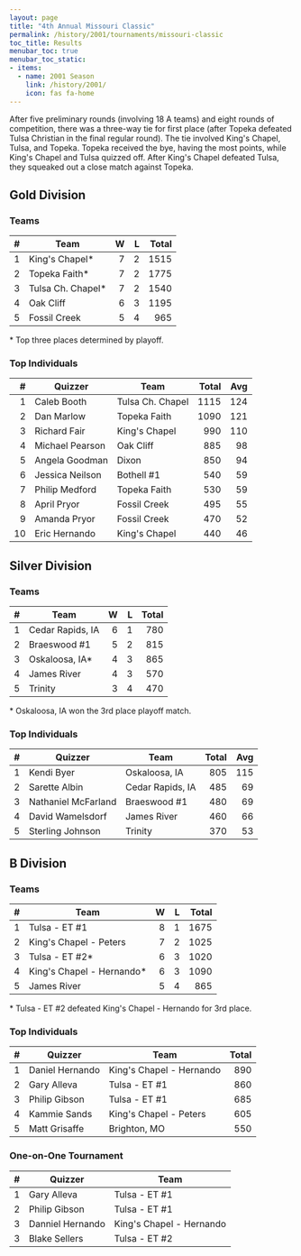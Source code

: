```yaml
---
layout: page
title: "4th Annual Missouri Classic"
permalink: /history/2001/tournaments/missouri-classic
toc_title: Results
menubar_toc: true
menubar_toc_static:
- items:
  - name: 2001 Season
    link: /history/2001/
    icon: fas fa-home
---
```


After five preliminary rounds (involving 18 A teams) and eight rounds of competition, there was a three-way tie for first place (after Topeka defeated Tulsa Christian in the final
regular round). The tie involved King's Chapel, Tulsa, and Topeka. Topeka received the bye, having the most points, while King's Chapel and Tulsa quizzed off. After King's Chapel
defeated Tulsa, they squeaked out a close match against Topeka.

## Gold Division

### Teams

|    # | Team              |    W |    L | Total |
| ---: | ----------------- | ---: | ---: | ----: |
|    1 | King's Chapel*    |    7 |    2 |  1515 |
|    2 | Topeka Faith*     |    7 |    2 |  1775 |
|    3 | Tulsa Ch. Chapel* |    7 |    2 |  1540 |
|    4 | Oak Cliff         |    6 |    3 |  1195 |
|    5 | Fossil Creek      |    5 |    4 |   965 |

\* Top three places determined by playoff.

### Top Individuals

|    # | Quizzer         | Team             | Total |  Avg |
| ---: | --------------- | ---------------- | ----: | ---: |
|    1 | Caleb Booth     | Tulsa Ch. Chapel |  1115 |  124 |
|    2 | Dan Marlow      | Topeka Faith     |  1090 |  121 |
|    3 | Richard Fair    | King's Chapel    |   990 |  110 |
|    4 | Michael Pearson | Oak Cliff        |   885 |   98 |
|    5 | Angela Goodman  | Dixon            |   850 |   94 |
|    6 | Jessica Neilson | Bothell #1       |   540 |   59 |
|    7 | Philip Medford  | Topeka Faith     |   530 |   59 |
|    8 | April Pryor     | Fossil Creek     |   495 |   55 |
|    9 | Amanda Pryor    | Fossil Creek     |   470 |   52 |
|   10 | Eric Hernando   | King's Chapel    |   440 |   46 |

## Silver Division

### Teams

|    # | Team             |    W |    L | Total |
| ---: | ---------------- | ---: | ---: | ----: |
|    1 | Cedar Rapids, IA |    6 |    1 |   780 |
|    2 | Braeswood #1     |    5 |    2 |   815 |
|    3 | Oskaloosa, IA*   |    4 |    3 |   865 |
|    4 | James River      |    4 |    3 |   570 |
|    5 | Trinity          |    3 |    4 |   470 |

\* Oskaloosa, IA won the 3rd place playoff match.

### Top Individuals

|    # | Quizzer             | Team             | Total |  Avg |
| ---: | ------------------- | ---------------- | ----: | ---: |
|    1 | Kendi Byer          | Oskaloosa, IA    |   805 |  115 |
|    2 | Sarette Albin       | Cedar Rapids, IA |   485 |   69 |
|    3 | Nathaniel McFarland | Braeswood #1     |   480 |   69 |
|    4 | David Wamelsdorf    | James River      |   460 |   66 |
|    5 | Sterling Johnson    | Trinity          |   370 |   53 |

## B Division

### Teams

|    # | Team                      |    W |    L | Total |
| ---: | ------------------------- | ---: | ---: | ----: |
|    1 | Tulsa - ET #1             |    8 |    1 |  1675 |
|    2 | King's Chapel - Peters    |    7 |    2 |  1025 |
|    3 | Tulsa - ET #2*            |    6 |    3 |  1020 |
|    4 | King's Chapel - Hernando* |    6 |    3 |  1090 |
|    5 | James River               |    5 |    4 |   865 |

\* Tulsa - ET #2 defeated King's Chapel - Hernando for 3rd place.

### Top Individuals

|    # | Quizzer         | Team                     | Total |
| ---: | --------------- | ------------------------ | ----: |
|    1 | Daniel Hernando | King's Chapel - Hernando |   890 |
|    2 | Gary Alleva     | Tulsa - ET #1            |   860 |
|    3 | Philip Gibson   | Tulsa - ET #1            |   685 |
|    4 | Kammie Sands    | King's Chapel - Peters   |   605 |
|    5 | Matt Grisaffe   | Brighton, MO             |   550 |

### One-on-One Tournament

|    # | Quizzer          | Team                     |
| ---: | ---------------- | ------------------------ |
|    1 | Gary Alleva      | Tulsa - ET #1            |
|    2 | Philip Gibson    | Tulsa - ET #1            |
|    3 | Danniel Hernando | King's Chapel - Hernando |
|    3 | Blake Sellers    | Tulsa - ET #2            |

